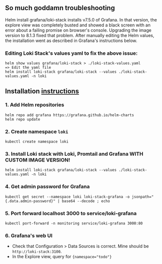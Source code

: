 ## So much goddamn troubleshooting
Helm install grafana/loki-stack installs v7.5.0 of Grafana. In that version, the explore view was completely busted and showed a black screen with an error about a failing promise on browser's console. Upgrading the image version to 8.1.3 fixed that problem. After manually editing the Helm values, the installation went as described in Grafana's instructions below.

### Editing Loki Stack's values yaml to fix the above issue:

```
helm show values grafana/loki-stack > ./loki-stack-values.yaml
=> Edit the yaml file
helm install loki-stack grafana/loki-stack --values ./loki-stack-values.yaml -n loki
```

## Installation [instructions](https://grafana.com/docs/loki/latest/installation/helm/)

### 1. Add Helm repositories

```
helm repo add grafana https://grafana.github.io/helm-charts
helm repo update
```

### 2. Create namespace `loki`

```
kubectl create namespace loki
```

### 3. Install Loki stack with Loki, Promtail and Grafana WITH CUSTOM IMAGE VERSION!

```
helm install loki-stack grafana/loki-stack --values ./loki-stack-values.yaml -n loki
```

### 4. Get admin password for Grafana

```
kubectl get secret --namespace loki loki-stack-grafana -o jsonpath="{.data.admin-password}" | base64 --decode ; echo
```

### 5. Port forward localhost 3000 to service/loki-grafana

```
kubectl port-forward -n monitoring service/loki-grafana 3000:80
```

### 6. Grafana's web UI

- Check that Configuration > Data Sources is correct. Mine should be `http://loki-stack:3100`.
- In the Explore view, query for `{namespace="todo"}`
